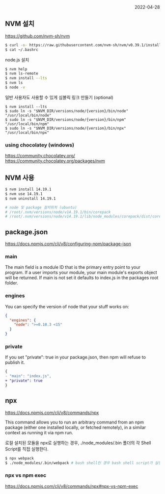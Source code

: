 <p style="text-align: right">2022-04-28</p>

## NVM 설치

https://github.com/nvm-sh/nvm

```bash
$ curl -o- https://raw.githubusercontent.com/nvm-sh/nvm/v0.39.1/install.sh | bash
$ cat ~/.bashrc
```

node.js 설치

```bash
$ nvm help
$ nvm ls-remote
$ nvm install --lts
$ nvm ls
$ node -v
```

일반 사용자도 사용할 수 있게 심볼릭 링크 만들기 (optional)

```
$ nvm install --lts
$ sudo ln -s "$NVM_DIR/versions/node/{version}/bin/node" "/usr/local/bin/node"
$ sudo ln -s "$NVM_DIR/versions/node/{version}/bin/npm" "/usr/local/bin/npm"
$ sudo ln -s "$NVM_DIR/versions/node/{version}/bin/npx" "/usr/local/bin/npx"
```

### using chocolatey (windows)

https://community.chocolatey.org/ \
https://community.chocolatey.org/packages/nvm

## NVM 사용

```bash
$ nvm install 14.19.1
$ nvm use 14.19.1
$ nvm uninstall 14.19.1

# node 및 package 설치위치 (ubuntu)
# /root/.nvm/versions/node/v14.19.1/bin/corepack
# /root/.nvm/versions/node/v14.19.1/lib/node_modules/corepack/dist/corepack.js
```

## package.json

https://docs.npmjs.com/cli/v8/configuring-npm/package-json

### main

The main field is a module ID that is the primary entry point to your program.
If a user imports your module, your main module's exports object will be returned.
If main is not set it defaults to index.js in the packages root folder.

### engines

You can specify the version of node that your stuff works on:

```json
{
  "engines": {
    "node": ">=0.10.3 <15"
  }
}
```

### private

If you set "private": true in your package.json, then npm will refuse to publish it.

```diff
{
- "main": "index.js",
+ "private": true
}
```

## npx

https://docs.npmjs.com/cli/v8/commands/npx

This command allows you to run an arbitrary command from an npm package (either one installed locally, or fetched remotely), in a similar context as running it via npm run.

로컬 설치된 모듈을 npx로 실행하는 경우, ./node_modules/.bin 폴더의 각 Shell Script를 직접 실행한다.

```bash
$ npx webpack
$ ./node_modules/.bin/webpack # bash shell인 경우 bash shell script가 실행
```

### npx vs npm exec

https://docs.npmjs.com/cli/v8/commands/npx#npx-vs-npm-exec

